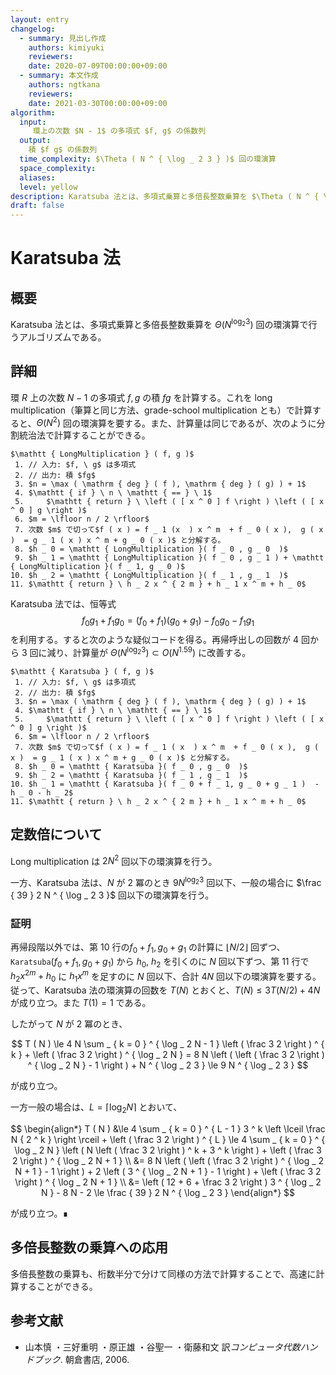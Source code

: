 ```yaml
---
layout: entry
changelog:
  - summary: 見出し作成
    authors: kimiyuki
    reviewers:
    date: 2020-07-09T00:00:00+09:00
  - summary: 本文作成
    authors: ngtkana
    reviewers:
    date: 2021-03-30T00:00:00+09:00
algorithm:
  input:
     環上の次数 $N - 1$ の多項式 $f, g$ の係数列
  output:
    積 $f g$ の係数列
  time_complexity: $\Theta ( N ^ { \log _ 2 3 } )$ 回の環演算
  space_complexity:
  aliases:
  level: yellow
description: Karatsuba 法とは、多項式乗算と多倍長整数乗算を $\Theta ( N ^ { \log _ 2 3} )$ 回の環演算で行うアルゴリズムである。
draft: false
---
```



# Karatsuba 法

## 概要

Karatsuba 法とは、多項式乗算と多倍長整数乗算を $\Theta ( N ^ { \log _ 2 3} )$ 回の環演算で行うアルゴリズムである。


## 詳細


環 $R$ 上の次数 $N - 1$ の多項式 $f, g$ の積 $f g$ を計算する。これを long multiplication（筆算と同じ方法、grade-school multiplication とも）で計算すると、$\Theta ( N ^ 2 )$ 回の環演算を要する。また、計算量は同じであるが、次のように分割統治法で計算することができる。

```plaintext-katex
$\mathtt { LongMultiplication } ( f, g )$
 1. // 入力: $f, \ g$ は多項式
 2. // 出力: 積 $fg$
 3. $n = \max ( \mathrm { deg } ( f ), \mathrm { deg } ( g) ) + 1$
 4. $\mathtt { if } \ n \ \mathtt { == } \ 1$
 5.     $\mathtt { return } \ \left ( [ x ^ 0 ] f \right ) \left ( [ x ^ 0 ] g \right )$
 6. $m = \lfloor n / 2 \rfloor$
 7. 次数 $m$ で切って$f ( x ) = f _ 1 (x  ) x ^ m  + f _ 0 ( x ),  g ( x )  = g _ 1 ( x ) x ^ m + g _ 0 ( x )$ と分解する。
 8. $h _ 0 = \mathtt { LongMultiplication }( f _ 0 , g _ 0  )$
 9. $h _ 1 = \mathtt { LongMultiplication }( f _ 0 , g _ 1 ) + \mathtt { LongMultiplication }( f _ 1, g _ 0 )$
10. $h _ 2 = \mathtt { LongMultiplication }( f _ 1 , g _ 1  )$
11. $\mathtt { return } \ h _ 2 x ^ { 2 m } + h _ 1 x ^ m + h _ 0$
```

Karatsuba 法では、恒等式
$$
f _ 0 g _ 1 + f _ 1 g _ 0 = ( f _ 0 + f _ 1 ) ( g _ 0 + g _ 1 ) - f _ 0 g _ 0 - f _ 1 g _ 1
$$
を利用する。すると次のような疑似コードを得る。再帰呼出しの回数が $4$ 回から $3$ 回に減り、計算量が $\Theta ( N ^ { \log _ 2 3 } ) \subset O ( N ^ { 1.59 } )$ に改善する。


```plaintext-katex
$\mathtt { Karatsuba } ( f, g )$
 1. // 入力: $f, \ g$ は多項式
 2. // 出力: 積 $fg$
 3. $n = \max ( \mathrm { deg } ( f ), \mathrm { deg } ( g) ) + 1$
 4. $\mathtt { if } \ n \ \mathtt { == } \ 1$
 5.     $\mathtt { return } \ \left ( [ x ^ 0 ] f \right ) \left ( [ x ^ 0 ] g \right )$
 6. $m = \lfloor n / 2 \rfloor$
 7. 次数 $m$ で切って$f ( x ) = f _ 1 ( x  ) x ^ m  + f _ 0 ( x ),  g ( x )  = g _ 1 ( x ) x ^ m + g _ 0 ( x )$ と分解する。
 8. $h _ 0 = \mathtt { Karatsuba }( f _ 0 , g _ 0  )$
 9. $h _ 2 = \mathtt { Karatsuba }( f _ 1 , g _ 1  )$
10. $h _ 1 = \mathtt { Karatsuba }( f _ 0 + f _ 1, g _ 0 + g _ 1 )  - h _ 0 - h _ 2$
11. $\mathtt { return } \ h _ 2 x ^ { 2 m } + h _ 1 x ^ m + h _ 0$
```


## 定数倍について

Long multiplication は $2 N ^ 2$ 回以下の環演算を行う。

一方、Karatsuba 法は、$N$ が $2$ 冪のとき $9 N ^ { \log _ 2 3 }$ 回以下、一般の場合に $\frac { 39 } 2 N ^ { \log _ 2 3 }$ 回以下の環演算を行う。

### 証明

再帰段階以外では、第 10 行の$f _ 0 + f _ 1, g _ 0 + g _ 1$ の計算に $\lfloor N / 2 \rfloor$ 回ずつ、$\mathtt { Karatsuba } ( f _ 0 + f _ 1, g _ 0 + g _ 1 )$ から $h _ 0, \ h _ 2$ を引くのに $N$ 回以下ずつ、第 11 行で $h _ 2 x ^ { 2 m } + h _ 0$ に $h _ 1 x ^ m$ を足すのに $N$ 回以下、合計 $4 N$ 回以下の環演算を要する。従って、Karatsuba 法の環演算の回数を $T ( N )$ とおくと、$T ( N ) \le 3 T ( N / 2 ) + 4 N$ が成り立つ。また $T ( 1 ) = 1$ である。

したがって $N$ が $2$ 冪のとき、

$$
T ( N )
\le 4 N  \sum _ { k = 0 } ^ { \log _ 2 N - 1 } \left ( \frac 3 2 \right ) ^ { k } + \left ( \frac 3 2 \right ) ^ { \log _ 2 N }
= 8 N \left ( \left ( \frac 3 2 \right ) ^ { \log _ 2 N } - 1 \right ) + N ^ { \log _ 2 3 }
\le 9 N ^ { \log _ 2 3 }
$$

が成り立つ。

一方一般の場合は、$L = \lceil \log _ 2 N \rceil$ とおいて、

$$
\begin{align*}
T ( N )
&\le 4 \sum _ { k = 0 } ^ { L - 1 } 3 ^ k \left \lceil \frac N { 2 ^ k } \right \rceil
    + \left ( \frac 3 2 \right ) ^ { L }
\le 4 \sum _ { k = 0 } ^ { \log _ 2 N } \left ( N \left ( \frac 3 2 \right ) ^ k + 3 ^ k \right )
    + \left ( \frac 3 2 \right ) ^ { \log _ 2 N + 1 }
\\
&= 8 N \left ( \left ( \frac 3 2 \right ) ^ { \log _ 2 N + 1 } - 1 \right )
    + 2 \left ( 3 ^ { \log _ 2 N + 1 } - 1 \right )
    + \left ( \frac 3 2 \right ) ^ { \log _ 2 N + 1 }
\\
&= \left ( 12 + 6 + \frac 3 2 \right ) 3 ^ { \log _ 2 N } - 8 N - 2
\le \frac { 39 } 2 N ^ { \log _ 2 3 }
\end{align*}
$$

が成り立つ。∎

## 多倍長整数の乗算への応用

多倍長整数の乗算も、桁数半分で分けて同様の方法で計算することで、高速に計算することができる。


## 参考文献

* 山本慎 ・三好重明 ・原正雄 ・谷聖一 ・衛藤和文 訳*コンピュータ代数ハンドブック*. 朝倉書店, 2006.
